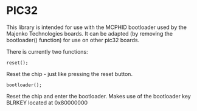 PIC32
=====

This library is intended for use with the MCPHID bootloader used by the
Majenko Technologies boards.  It can be adapted (by removing the bootloader()
function) for use on other pic32 boards.

There is currently two functions:

    reset();

Reset the chip - just like pressing the reset button.

    bootloader();

Reset the chip and enter the bootloader.  Makes use of the bootloader key BLRKEY located
at 0x80000000
